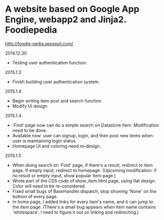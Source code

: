 A website based on Google App Engine, webapp2 and Jinja2.
Foodiepedia
===================
http://foodie-pedia.appspot.com/



2014.12.30
- Testing user authentication function.

2015.1.3
- Finish building user authentication system.

2015.1.4
- Begin writing item post and search function 
- Modify UI design

2015.1.4
- 'Find' page now can do a simple search on Datastore Item. Modification need to be done.
- Available now: user can signup, login, and then post new items when user is maintaining login status.
- Homepage UI and coloring need re-design.

2015.1.5
- When doing search on 'Find' page, if there's a result, redirect to item page. If empty input, redirect to homepage.
  (Upcoming modification: if no result or empty input, show popular item page.)
- Wrote part of the CSS code of show_item.html page, using flat design. Color will need to be re-considered.
- Fixed small bugs of BaseHandler.dispatch, stop showing 'None' on the bottom of every page.
- In home page, I added links for every item's name, and it can jump to the item page.
  (There's a small bug appears when item name contains 'whitespace', I need to figure it out on linking and redirecting.)

